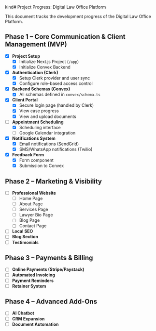 kind# Project Progress: Digital Law Office Platform

This document tracks the development progress of the Digital Law Office Platform.

## Phase 1 – Core Communication & Client Management (MVP)

- [x] **Project Setup**
  - [x] Initialize Next.js Project (`/app`)
  - [x] Initialize Convex Backend
- [x] **Authentication (Clerk)**
  - [x] Setup Clerk provider and user sync
  - [x] Configure role-based access control
- [x] **Backend Schemas (Convex)**
  - [x] All schemas defined in `convex/schema.ts`
- [x] **Client Portal**
  - [x] Secure login page (handled by Clerk)
  - [x] View case progress
  - [x] View and upload documents
- [ ] **Appointment Scheduling**
  - [x] Scheduling interface
  - [ ] Google Calendar integration
- [x] **Notifications System**
  - [x] Email notifications (SendGrid)
  - [x] SMS/WhatsApp notifications (Twilio)
- [x] **Feedback Form**
  - [x] Form component
  - [x] Submission to Convex

## Phase 2 – Marketing & Visibility

- [ ] **Professional Website**
  - [ ] Home Page
  - [ ] About Page
  - [ ] Services Page
  - [ ] Lawyer Bio Page
  - [ ] Blog Page
  - [ ] Contact Page
- [ ] **Local SEO**
- [ ] **Blog Section**
- [ ] **Testimonials**

## Phase 3 – Payments & Billing

- [ ] **Online Payments (Stripe/Paystack)**
- [ ] **Automated Invoicing**
- [ ] **Payment Reminders**
- [ ] **Retainer System**

## Phase 4 – Advanced Add-Ons

- [ ] **AI Chatbot**
- [ ] **CRM Expansion**
- [ ] **Document Automation**
